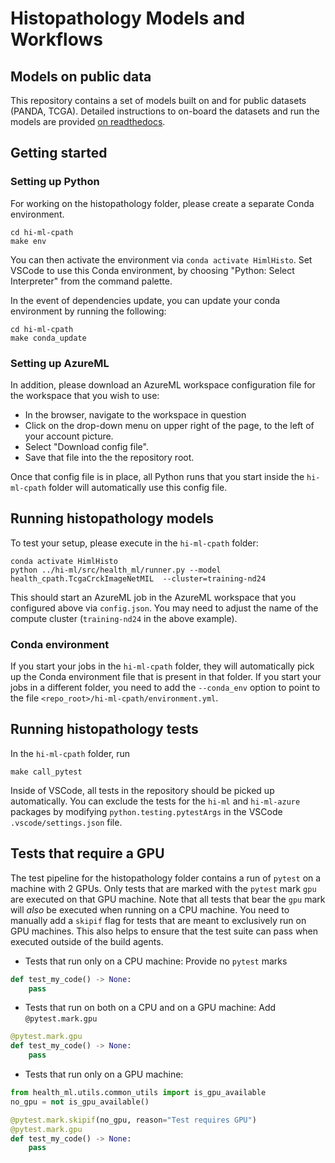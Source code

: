 # Histopathology Models and Workflows

## Models on public data

This repository contains a set of models built on and for public datasets (PANDA, TCGA). Detailed instructions to
on-board the datasets and run the models are provided [on
readthedocs](https://hi-ml.readthedocs.io/en/latest/histopathology.html).

## Getting started

### Setting up Python

For working on the histopathology folder, please create a separate Conda environment.

```shell
cd hi-ml-cpath
make env
```

You can then activate the environment via `conda activate HimlHisto`. Set VSCode to use this Conda environment, by choosing "Python: Select Interpreter"
from the command palette.

In the event of dependencies update, you can update your conda environment by running the following:

```shell
cd hi-ml-cpath
make conda_update
```

### Setting up AzureML

In addition, please download an AzureML workspace configuration file for the workspace that you wish to use:

* In the browser, navigate to the workspace in question
* Click on the drop-down menu on upper right of the page, to the left of your account picture.
* Select "Download config file".
* Save that file into the the repository root.

Once that config file is in place, all Python runs that you start inside the `hi-ml-cpath` folder will automatically use this config file.

## Running histopathology models

To test your setup, please execute in the `hi-ml-cpath` folder:

```shell
conda activate HimlHisto
python ../hi-ml/src/health_ml/runner.py --model health_cpath.TcgaCrckImageNetMIL  --cluster=training-nd24
```

This should start an AzureML job in the AzureML workspace that you configured above via `config.json`. You may need to adjust the name of
the compute cluster (`training-nd24` in the above example).

### Conda environment

If you start your jobs in the `hi-ml-cpath` folder, they will automatically pick up the Conda environment file that is present in that folder.
If you start your jobs in a different folder, you need to add the `--conda_env` option to point to the file `<repo_root>/hi-ml-cpath/environment.yml`.

## Running histopathology tests

In the `hi-ml-cpath` folder, run

```shell
make call_pytest
```

Inside of VSCode, all tests in the repository should be picked up automatically. You can exclude the tests for the `hi-ml` and `hi-ml-azure` packages by
modifying `python.testing.pytestArgs` in the VSCode `.vscode/settings.json` file.

## Tests that require a GPU

The test pipeline for the histopathology folder contains a run of `pytest` on a machine with 2 GPUs. Only tests that are
marked with the `pytest` mark `gpu` are executed on that GPU machine. Note that all tests that bear the `gpu` mark will
_also_ be executed when running on a CPU machine. You need to manually add a `skipif` flag for tests that are meant to
exclusively run on GPU machines. This also helps to ensure that the test suite can pass when executed outside of the
build agents.

* Tests that run only on a CPU machine: Provide no `pytest` marks

```python
def test_my_code() -> None:
    pass
```

* Tests that run on both on a CPU and on a GPU machine: Add `@pytest.mark.gpu`

```python
@pytest.mark.gpu
def test_my_code() -> None:
    pass
```

* Tests that run only on a GPU machine:

```python
from health_ml.utils.common_utils import is_gpu_available
no_gpu = not is_gpu_available()

@pytest.mark.skipif(no_gpu, reason="Test requires GPU")
@pytest.mark.gpu
def test_my_code() -> None:
    pass
```
